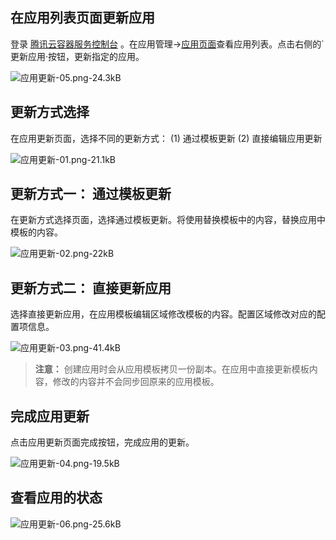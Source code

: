 ﻿## 在应用列表页面更新应用

登录 [腾讯云容器服务控制台](https://console.cloud.tencent.com/ccs) 。在应用管理->[应用页面][1]查看应用列表。点击右侧的`更新应用·按钮，更新指定的应用。

![应用更新-05.png-24.3kB][2]

## 更新方式选择
在应用更新页面，选择不同的更新方式： (1) 通过模板更新   (2) 直接编辑应用更新

![应用更新-01.png-21.1kB][3]

## 更新方式一： 通过模板更新
在更新方式选择页面，选择通过模板更新。将使用替换模板中的内容，替换应用中模板的内容。

![应用更新-02.png-22kB][4]

## 更新方式二： 直接更新应用

选择直接更新应用，在应用模板编辑区域修改模板的内容。配置区域修改对应的配置项信息。

![应用更新-03.png-41.4kB][5]

>**注意：**
>创建应用时会从应用模板拷贝一份副本。在应用中直接更新模板内容，修改的内容并不会同步回原来的应用模板。

## 完成应用更新

点击应用更新页面完成按钮，完成应用的更新。

![应用更新-04.png-19.5kB][6]

## 查看应用的状态

![应用更新-06.png-25.6kB][7]


  [1]: https://console.cloud.tencent.com/ccs/application
  [2]: https://mc.qcloudimg.com/static/img/2b4fdcc6d094aaf9828dd1f9aff7b502/image.png
  [3]: https://mc.qcloudimg.com/static/img/d4240d437322b8a3fb4299f656acbd53/image.png
  [4]: https://mc.qcloudimg.com/static/img/2d0482c2a9bb3674e4ba1919f57cdf6d/image.png
  [5]: https://mc.qcloudimg.com/static/img/35559ce2987e5ad6958e17e5adc2202c/image.png
  [6]: https://mc.qcloudimg.com/static/img/dc2f845ba52263d1ac828c8bccd13836/image.png
  [7]: https://mc.qcloudimg.com/static/img/3dda121d4aa9652a5d920eaf4990dc74/image.png




